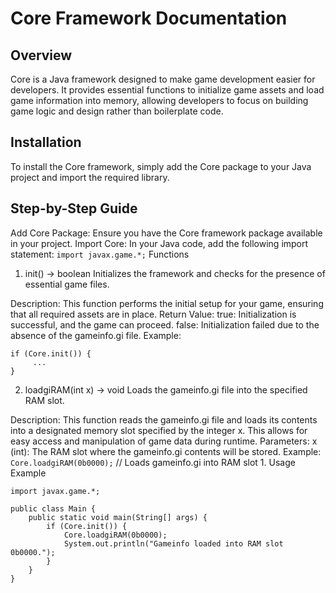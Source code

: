 # Core Framework Documentation
## Overview
Core is a Java framework designed to make game development easier for developers. It provides essential functions to initialize game assets and load game information into memory, allowing developers to focus on building game logic and design rather than boilerplate code.

## Installation
To install the Core framework, simply add the Core package to your Java project and import the required library.

## Step-by-Step Guide
Add Core Package: Ensure you have the Core framework package available in your project.
Import Core: In your Java code, add the following import statement:
```import javax.game.*;```
Functions
1. init() -> boolean
Initializes the framework and checks for the presence of essential game files.

Description: This function performs the initial setup for your game, ensuring that all required assets are in place.
Return Value:
true: Initialization is successful, and the game can proceed.
false: Initialization failed due to the absence of the gameinfo.gi file.
Example:
```
if (Core.init()) {
     ...
}
```

2. loadgiRAM(int x) -> void
Loads the gameinfo.gi file into the specified RAM slot.

Description: This function reads the gameinfo.gi file and loads its contents into a designated memory slot specified by the integer x. This allows for easy access and manipulation of game data during runtime.
Parameters:
x (int): The RAM slot where the gameinfo.gi contents will be stored.
Example:
```Core.loadgiRAM(0b0000);``` // Loads gameinfo.gi into RAM slot 1.
Usage Example
```
import javax.game.*;

public class Main {
    public static void main(String[] args) {
        if (Core.init()) {
            Core.loadgiRAM(0b0000);
            System.out.println("Gameinfo loaded into RAM slot 0b0000.");
        }
    }
}
```
